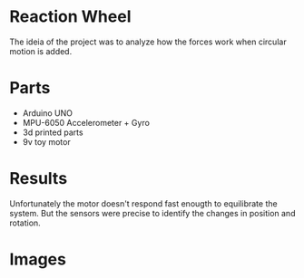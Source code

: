 # Reaction Wheel


The ideia of the project was to analyze how the forces work when circular motion is added. 


# Parts

- Arduino UNO
- MPU-6050 Accelerometer + Gyro
- 3d printed parts
- 9v toy motor

# Results

Unfortunately the motor doesn't respond fast enougth to equilibrate the system. But the sensors were precise to identify the changes in position and rotation.


# Images
